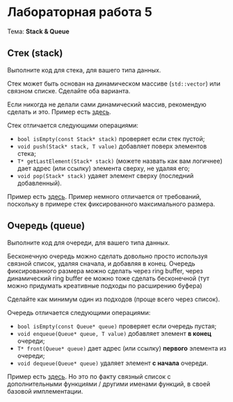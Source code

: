 # Лабораторная работа 5

Тема: **Stack & Queue**

## Стек (stack)

Выполните код для стека, для вашего типа данных.

Стек может быть основан на динамическом массиве (`std::vector`) или связном списке.
Сделайте оба варианта.

Если никогда не делали сами динамический массив, рекомендую сделать и это.
Пример есть [здесь](../../en/09_generic_data_structures/dynamic_array.cpp).

Стек отличается следующими операциями:
- `bool isEmpty(const Stack* stack)` проверяет если стек пустой;
- `void push(Stack* stack, T value)` добавляет поверх элементов стека;
- `T* getLastElement(Stack* stack)` (можете назвать как вам логичнее) дает адрес (или ссылку) элемента сверху, не удаляя его;
- `void pop(Stack* stack)` удаяет элемент сверху (последний добавленный).

Пример есть [здесь](../../en/09_generic_data_structures/stack.cpp).
Пример немного отличается от требований, поскольку в примере стек фиксированного максимального размера.


## Очередь (queue)

Выполните код для очереди, для вашего типа данных.

Бесконечную очередь можно сделать довольно просто используя связной список, удаляя сначала, и добавляя в конец.
Очередь фиксированного размера можно сделать через ring buffer,
через динамический ring buffer ее можно тоже сделать бесконечной
(тут можно придумать креативные подходы по расширению буфера)

Сделайте как минимум один из подходов (проще всего через список).

Очередь отличается следующими операциями:
- `bool isEmpty(const Queue* queue)` проверяет если очередь пустая;
- `void enqueue(Queue* queue, T value)` добавляет элемент **в конец** очереди;
- `T* front(Queue* queue)` дает адрес (или ссылку) **первого** элемента из очереди;
- `void dequeue(Queue* queue)` удаляет элемент **с начала** очереди.

Пример есть [здесь](../../en/09_generic_data_structures/queue.cpp).
Но это по факту связный список с дополнительными функциями / другими именами функций,
в своей базовой имплементации.

